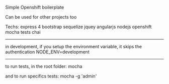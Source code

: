 Simple Openshift boilerplate

Can be used for other projects too

Techs:
express 4
bootstrap
sequelize
jquey
angularjs
nodejs
openshift
mocha tests
chai

--------------------------
in development, if you setup the environment variable, it skips the authentication
NODE_ENV=development

--------------------------

to run tests, in the root folder:
mocha

and to run specifics tests:
mocha -g 'admin'
